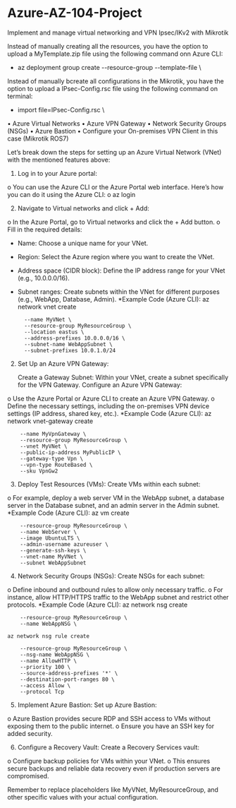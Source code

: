 # Azure-AZ-104-Project
Implement and manage virtual networking and VPN Ipsec/IKv2 with Mikrotik

Instead of manually creating all the resources, you have the option to upload a MyTemplate.zip file using the following command onn Azure CLI:

- az deployment group create --resource-group <resource-group-name> --template-file <path-to-template> \

Instead of manually bcreate all configurations in the Mikrotik, you have the option to upload a IPsec-Config.rsc file using the following command on terminal:

- import file=IPsec-Config.rsc \

•	Azure Virtual Networks
•	Azure VPN Gateway
•	Network Security Groups (NSGs)
•	Azure Bastion
•	Configure your On-premises VPN Client in this case (Mikrotik ROS7)

Let’s break down the steps for setting up an Azure Virtual Network (VNet) with the mentioned features above:

1.	Log in to your Azure portal:

o	You can use the Azure CLI or the Azure Portal web interface. Here’s how you can do it using the Azure CLI:
o	az login

2.	Navigate to Virtual networks and click + Add:

o	In the Azure Portal, go to Virtual networks and click the + Add button.
o	Fill in the required details:

- Name: Choose a unique name for your VNet.
- Region: Select the Azure region where you want to create the VNet.
- Address space (CIDR block): Define the IP address range for your VNet (e.g., 10.0.0.0/16).
- Subnet ranges: Create subnets within the VNet for different purposes (e.g., WebApp, Database, Admin).
  	*Example Code (Azure CLI):	az network vnet create

	    --name MyVNet \
	    --resource-group MyResourceGroup \
	    --location eastus \
	    --address-prefixes 10.0.0.0/16 \
	    --subnet-name WebAppSubnet \
	    --subnet-prefixes 10.0.1.0/24

2. Set Up an Azure VPN Gateway:

	Create a Gateway Subnet:
	Within your VNet, create a subnet specifically for the VPN Gateway.
	Configure an Azure VPN Gateway:

o	Use the Azure Portal or Azure CLI to create an Azure VPN Gateway.
o	Define the necessary settings, including the on-premises VPN device settings (IP address, shared key, etc.).
	*Example Code (Azure CLI):	az network vnet-gateway create
 
	    --name MyVpnGateway \
	    --resource-group MyResourceGroup \
	    --vnet MyVNet \
	    --public-ip-address MyPublicIP \
	    --gateway-type Vpn \
	    --vpn-type RouteBased \
	    --sku VpnGw2
3. Deploy Test Resources (VMs):
	Create VMs within each subnet:

o	For example, deploy a web server VM in the WebApp subnet, a database server in the Database subnet, and an admin server in the Admin subnet.
	*Example Code (Azure CLI):	az vm create
 
	    --resource-group MyResourceGroup \
	    --name WebServer \
	    --image UbuntuLTS \
	    --admin-username azureuser \
	    --generate-ssh-keys \
	    --vnet-name MyVNet \
	    --subnet WebAppSubnet
     
4. Network Security Groups (NSGs):
	Create NSGs for each subnet:

o	Define inbound and outbound rules to allow only necessary traffic.
o	For instance, allow HTTP/HTTPS traffic to the WebApp subnet and restrict other protocols.
	*Example Code (Azure CLI):	az network nsg create
 
	    --resource-group MyResourceGroup \
	    --name WebAppNSG \
	
	az network nsg rule create
 
	    --resource-group MyResourceGroup \
	    --nsg-name WebAppNSG \
	    --name AllowHTTP \
	    --priority 100 \
	    --source-address-prefixes '*' \
	    --destination-port-ranges 80 \
	    --access Allow \
	    --protocol Tcp

5. Implement Azure Bastion:
	Set up Azure Bastion:

o	Azure Bastion provides secure RDP and SSH access to VMs without exposing them to the public internet.
o	Ensure you have an SSH key for added security.

6. Configure a Recovery Vault:
	Create a Recovery Services vault:

o	Configure backup policies for VMs within your VNet.
o	This ensures secure backups and reliable data recovery even if production servers are compromised.

Remember to replace placeholders like MyVNet, MyResourceGroup, and other specific values with your actual configuration.
